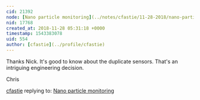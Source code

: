 ```yaml
---
cid: 21392
node: [Nano particle monitoring](../notes/cfastie/11-28-2018/nano-particle-monitoring)
nid: 17768
created_at: 2018-11-28 05:31:18 +0000
timestamp: 1543383078
uid: 554
author: [cfastie](../profile/cfastie)
---
```


Thanks Nick. It's good to know about the duplicate sensors. That's an intriguing engineering decision.

Chris

[cfastie](../profile/cfastie) replying to: [Nano particle monitoring](../notes/cfastie/11-28-2018/nano-particle-monitoring)

